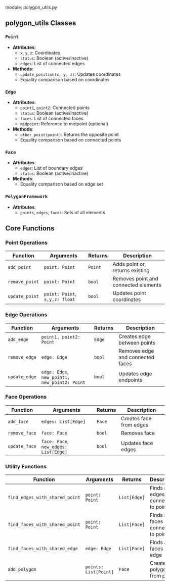 module: polygon_utils.py
## polygon_utils Classes

### `Point`
- **Attributes**:
  - `x`, `y`, `z`: Coordinates
  - `status`: Boolean (active/inactive)
  - `edges`: List of connected edges
- **Methods**:
  - `update_position(x, y, z)`: Updates coordinates
  - Equality comparison based on coordinates

### `Edge`
- **Attributes**:
  - `point1`, `point2`: Connected points
  - `status`: Boolean (active/inactive)
  - `faces`: List of connected faces
  - `midpoint`: Reference to midpoint (optional)
- **Methods**:
  - `other_point(point)`: Returns the opposite point
  - Equality comparison based on connected points

### `Face`
- **Attributes**:
  - `edges`: List of boundary edges
  - `status`: Boolean (active/inactive)
- **Methods**:
  - Equality comparison based on edge set

### `PolygonFramework`
- **Attributes**:
  - `points`, `edges`, `faces`: Sets of all elements

## Core Functions

### Point Operations
| Function | Arguments | Returns | Description |
|----------|-----------|---------|-------------|
| `add_point` | `point: Point` | `Point` | Adds point or returns existing |
| `remove_point` | `point: Point` | `bool` | Removes point and connected elements |
| `update_point` | `point: Point`, `x,y,z: float` | `bool` | Updates point coordinates |

### Edge Operations
| Function | Arguments | Returns | Description |
|----------|-----------|---------|-------------|
| `add_edge` | `point1, point2: Point` | `Edge` | Creates edge between points |
| `remove_edge` | `edge: Edge` | `bool` | Removes edge and connected faces |
| `update_edge` | `edge: Edge`, `new_point1, new_point2: Point` | `bool` | Updates edge endpoints |

### Face Operations
| Function | Arguments | Returns | Description |
|----------|-----------|---------|-------------|
| `add_face` | `edges: List[Edge]` | `Face` | Creates face from edges |
| `remove_face` | `face: Face` | `bool` | Removes face |
| `update_face` | `face: Face`, `new_edges: List[Edge]` | `bool` | Updates face edges |

### Utility Functions
| Function | Arguments | Returns | Description |
|----------|-----------|---------|-------------|
| `find_edges_with_shared_point` | `point: Point` | `List[Edge]` | Finds all edges connected to point |
| `find_faces_with_shared_point` | `point: Point` | `List[Face]` | Finds all faces connected to point |
| `find_faces_with_shared_edge` | `edge: Edge` | `List[Face]` | Finds all faces using edge |
| `add_polygon` | `points: List[Point]` | `Face` | Creates polygon from points |
